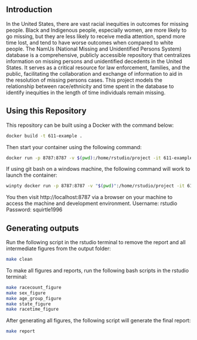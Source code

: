 ## Introduction

In the United States, there are vast racial inequities in outcomes for missing people. Black and Indigenous people, especially women, are  more likely to go missing, but they are less likely to receive media attention, spend more time lost, and tend to have worse outcomes when compared to white people. 
The NamUs (National Missing and Unidentified Persons System) database is a comprehensive, publicly accessible repository that centralizes information on missing persons and unidentified decedents in the United States. It serves as a critical resource for law enforcement, families, and the public, facilitating the collaboration and exchange of information to aid in the resolution of missing persons cases.
This project models the relationship between race/ethnicity and time spent in the database to identify inequities in the length of time individuals remain missing.


## Using this Repository
This repository can be built using a Docker with the command below:

```bash
docker build -t 611-example .
```
Then start your container using the following command:

```bash
docker run -p 8787:8787 -v $(pwd):/home/rstudio/project -it 611-example
```

If using git bash on a windows machine, the following command will work to launch the container:

```bash
winpty docker run -p 8787:8787 -v "$(pwd)":/home/rstudio/project -it 611-example
```

You then visit http://localhost:8787 via a browser on your machine to access the machine and development environment.
Username: rstudio 
Password: squirtle1996

## Generating outputs

Run the following script in the rstudio terminal to remove the report and all intermediate figures from the output folder: 

```bash
make clean
```

To make all figures and reports, run the following bash scripts in the rstudio terminal:

```bash
make racecount_figure
make sex_figure
make age_group_figure
make state_figure
make racetime_figure
```

After generating all figures, the following script will generate the final report:

```bash
make report
```

